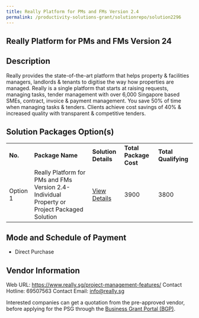```yaml
---
title: Really Platform for PMs and FMs Version 2.4
permalink: /productivity-solutions-grant/solutionrepo/solution2296
---
```


## Really Platform for PMs and FMs Version 24

## Description

Really provides the state-of-the-art platform that helps property & facilities managers, landlords & tenants to digitise the way how properties are managed. Really is a single platform that starts at raising requests, managing tasks, tender management with over 6,000 Singapore based SMEs, contract, invoice & payment management. You save 50% of time when managing tasks & tenders. Clients achieve cost savings of 40% & increased quality with transparent & competitive tenders.

## Solution Packages Option(s)

<table>
<tr>
<td><b>No.</b></td>
<td><b>Package Name</b></td>
<td><b>Solution Details</b></td>
<td><b>Total Package Cost</b></td>
<td><b>Total Qualifying</b></td>
</tr>
<tr>
<td>Option 1</td>
<td>Really Platform for PMs and FMs Version 2.4-Individual Property or Project Packaged Solution</td>
<td><a href='https://www.gobusiness.gov.sg/images/psg/Really_20200287_Desensitised_Annex_3_Part_1.pdf'>View Details</a></td>
<td>3900</td>
<td>3800</td>
</tr>
</table>

## Mode and Schedule of Payment

 - Direct Purchase

## Vendor Information

 Web URL: https://www.really.sg/project-management-features/ 
Contact Hotline: 69507563 
Contact Email: info@really.sg 


Interested companies can get a quotation from the pre-approved vendor, before applying for the PSG through the <a href='https://www.businessgrants.gov.sg/'>Business Grant Portal (BGP)</a>.
<script src="/jquery/resize-tables.js"></script>
